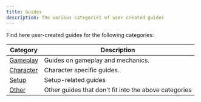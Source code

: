 ```yaml
---
title: Guides
description: The various categories of user created guides
---
```


Find here user-created guides for the following categories:

| Category                        | Description                                           |
| ------------------------------- | ----------------------------------------------------- |
| [Gameplay](/guides/gameplay/)   | Guides on gameplay and mechanics.                     |
| [Character](/guides/character/) | Character specific guides.                            |
| [Setup](/guides/setup/)         | Setup-related guides                                  |
| [Other](/guides/other)          | Other guides that don't fit into the above categories |
